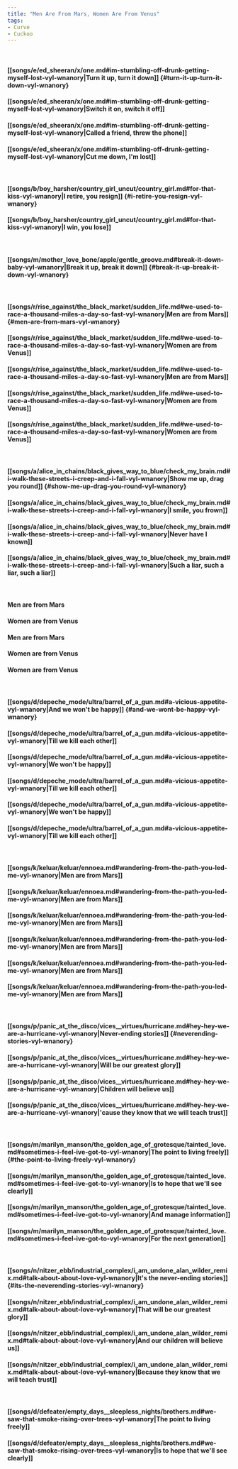 ```yaml
---
title: "Men Are From Mars, Women Are From Venus"
tags:
- Curve
- Cuckoo
---
```

&nbsp;
#### [[songs/e/ed_sheeran/x/one.md#im-stumbling-off-drunk-getting-myself-lost-vyl-wnanory|Turn it up, turn it down]] {#turn-it-up-turn-it-down-vyl-wnanory}
#### [[songs/e/ed_sheeran/x/one.md#im-stumbling-off-drunk-getting-myself-lost-vyl-wnanory|Switch it on, switch it off]]
#### [[songs/e/ed_sheeran/x/one.md#im-stumbling-off-drunk-getting-myself-lost-vyl-wnanory|Called a friend, threw the phone]]
#### [[songs/e/ed_sheeran/x/one.md#im-stumbling-off-drunk-getting-myself-lost-vyl-wnanory|Cut me down, I'm lost]]
&nbsp;
#### [[songs/b/boy_harsher/country_girl_uncut/country_girl.md#for-that-kiss-vyl-wnanory|I retire, you resign]] {#i-retire-you-resign-vyl-wnanory}
#### [[songs/b/boy_harsher/country_girl_uncut/country_girl.md#for-that-kiss-vyl-wnanory|I win, you lose]]
&nbsp;
#### [[songs/m/mother_love_bone/apple/gentle_groove.md#break-it-down-baby-vyl-wnanory|Break it up, break it down]] {#break-it-up-break-it-down-vyl-wnanory}
&nbsp;
#### [[songs/r/rise_against/the_black_market/sudden_life.md#we-used-to-race-a-thousand-miles-a-day-so-fast-vyl-wnanory|Men are from Mars]] {#men-are-from-mars-vyl-wnanory}
#### [[songs/r/rise_against/the_black_market/sudden_life.md#we-used-to-race-a-thousand-miles-a-day-so-fast-vyl-wnanory|Women are from Venus]]
#### [[songs/r/rise_against/the_black_market/sudden_life.md#we-used-to-race-a-thousand-miles-a-day-so-fast-vyl-wnanory|Men are from Mars]]
#### [[songs/r/rise_against/the_black_market/sudden_life.md#we-used-to-race-a-thousand-miles-a-day-so-fast-vyl-wnanory|Women are from Venus]]
#### [[songs/r/rise_against/the_black_market/sudden_life.md#we-used-to-race-a-thousand-miles-a-day-so-fast-vyl-wnanory|Women are from Venus]]
&nbsp;
#### [[songs/a/alice_in_chains/black_gives_way_to_blue/check_my_brain.md#i-walk-these-streets-i-creep-and-i-fall-vyl-wnanory|Show me up, drag you round]] {#show-me-up-drag-you-round-vyl-wnanory}
#### [[songs/a/alice_in_chains/black_gives_way_to_blue/check_my_brain.md#i-walk-these-streets-i-creep-and-i-fall-vyl-wnanory|I smile, you frown]]
#### [[songs/a/alice_in_chains/black_gives_way_to_blue/check_my_brain.md#i-walk-these-streets-i-creep-and-i-fall-vyl-wnanory|Never have I known]]
#### [[songs/a/alice_in_chains/black_gives_way_to_blue/check_my_brain.md#i-walk-these-streets-i-creep-and-i-fall-vyl-wnanory|Such a liar, such a liar, such a liar]]
&nbsp;
#### Men are from Mars
#### Women are from Venus
#### Men are from Mars
#### Women are from Venus
#### Women are from Venus
&nbsp;
#### [[songs/d/depeche_mode/ultra/barrel_of_a_gun.md#a-vicious-appetite-vyl-wnanory|And we won't be happy]] {#and-we-wont-be-happy-vyl-wnanory}
#### [[songs/d/depeche_mode/ultra/barrel_of_a_gun.md#a-vicious-appetite-vyl-wnanory|Till we kill each other]]
#### [[songs/d/depeche_mode/ultra/barrel_of_a_gun.md#a-vicious-appetite-vyl-wnanory|We won't be happy]]
#### [[songs/d/depeche_mode/ultra/barrel_of_a_gun.md#a-vicious-appetite-vyl-wnanory|Till we kill each other]]
#### [[songs/d/depeche_mode/ultra/barrel_of_a_gun.md#a-vicious-appetite-vyl-wnanory|We won't be happy]]
#### [[songs/d/depeche_mode/ultra/barrel_of_a_gun.md#a-vicious-appetite-vyl-wnanory|Till we kill each other]]
&nbsp;
#### [[songs/k/keluar/keluar/ennoea.md#wandering-from-the-path-you-led-me-vyl-wnanory|Men are from Mars]]
#### [[songs/k/keluar/keluar/ennoea.md#wandering-from-the-path-you-led-me-vyl-wnanory|Men are from Mars]]
#### [[songs/k/keluar/keluar/ennoea.md#wandering-from-the-path-you-led-me-vyl-wnanory|Men are from Mars]]
#### [[songs/k/keluar/keluar/ennoea.md#wandering-from-the-path-you-led-me-vyl-wnanory|Men are from Mars]]
#### [[songs/k/keluar/keluar/ennoea.md#wandering-from-the-path-you-led-me-vyl-wnanory|Men are from Mars]]
#### [[songs/k/keluar/keluar/ennoea.md#wandering-from-the-path-you-led-me-vyl-wnanory|Men are from Mars]]
&nbsp;
#### [[songs/p/panic_at_the_disco/vices__virtues/hurricane.md#hey-hey-we-are-a-hurricane-vyl-wnanory|Never-ending stories]] {#neverending-stories-vyl-wnanory}
#### [[songs/p/panic_at_the_disco/vices__virtues/hurricane.md#hey-hey-we-are-a-hurricane-vyl-wnanory|Will be our greatest glory]]
#### [[songs/p/panic_at_the_disco/vices__virtues/hurricane.md#hey-hey-we-are-a-hurricane-vyl-wnanory|Children will believe us]]
#### [[songs/p/panic_at_the_disco/vices__virtues/hurricane.md#hey-hey-we-are-a-hurricane-vyl-wnanory|'cause they know that we will teach trust]]
&nbsp;
#### [[songs/m/marilyn_manson/the_golden_age_of_grotesque/tainted_love.md#sometimes-i-feel-ive-got-to-vyl-wnanory|The point to living freely]] {#the-point-to-living-freely-vyl-wnanory}
#### [[songs/m/marilyn_manson/the_golden_age_of_grotesque/tainted_love.md#sometimes-i-feel-ive-got-to-vyl-wnanory|Is to hope that we'll see clearly]]
#### [[songs/m/marilyn_manson/the_golden_age_of_grotesque/tainted_love.md#sometimes-i-feel-ive-got-to-vyl-wnanory|And manage information]]
#### [[songs/m/marilyn_manson/the_golden_age_of_grotesque/tainted_love.md#sometimes-i-feel-ive-got-to-vyl-wnanory|For the next generation]]
&nbsp;
#### [[songs/n/nitzer_ebb/industrial_complex/i_am_undone_alan_wilder_remix.md#talk-about-about-love-vyl-wnanory|It's the never-ending stories]] {#its-the-neverending-stories-vyl-wnanory}
#### [[songs/n/nitzer_ebb/industrial_complex/i_am_undone_alan_wilder_remix.md#talk-about-about-love-vyl-wnanory|That will be our greatest glory]]
#### [[songs/n/nitzer_ebb/industrial_complex/i_am_undone_alan_wilder_remix.md#talk-about-about-love-vyl-wnanory|And our children will believe us]]
#### [[songs/n/nitzer_ebb/industrial_complex/i_am_undone_alan_wilder_remix.md#talk-about-about-love-vyl-wnanory|Because they know that we will teach trust]]
&nbsp;
#### [[songs/d/defeater/empty_days__sleepless_nights/brothers.md#we-saw-that-smoke-rising-over-trees-vyl-wnanory|The point to living freely]]
#### [[songs/d/defeater/empty_days__sleepless_nights/brothers.md#we-saw-that-smoke-rising-over-trees-vyl-wnanory|Is to hope that we'll see clearly]]
